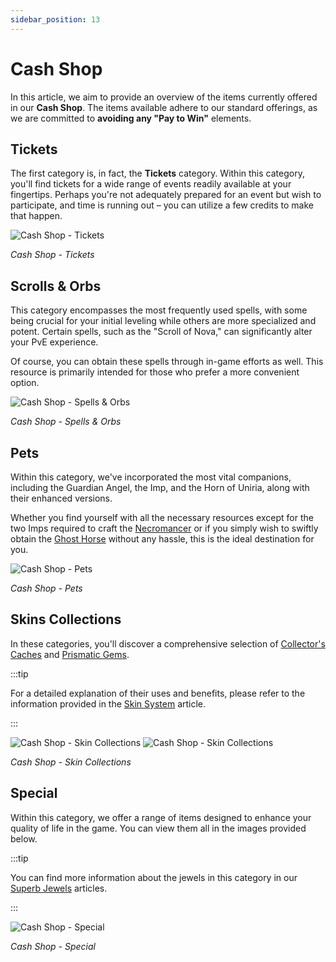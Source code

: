 ```yaml
---
sidebar_position: 13
---
```


# Cash Shop

In this article, we aim to provide an overview of the items currently offered in our **Cash Shop**. The items available adhere to our standard offerings, as we are committed to **avoiding any "Pay to Win"** elements.

## Tickets

The first category is, in fact, the **Tickets** category. Within this category, you'll find tickets for a wide range of events readily available at your fingertips. Perhaps you're not adequately prepared for an event but wish to participate, and time is running out – you can utilize a few credits to make that happen.

![Cash Shop - Tickets](/img/client-features/cash-shop-1.jpg)

_Cash Shop - Tickets_

## Scrolls & Orbs

This category encompasses the most frequently used spells, with some being crucial for your initial leveling while others are more specialized and potent. Certain spells, such as the "Scroll of Nova," can significantly alter your PvE experience.

Of course, you can obtain these spells through in-game efforts as well. This resource is primarily intended for those who prefer a more convenient option.

![Cash Shop - Spells & Orbs](/img/client-features/cash-shop-2.jpg)

_Cash Shop - Spells & Orbs_

## Pets

Within this category, we've incorporated the most vital companions, including the Guardian Angel, the Imp, and the Horn of Uniria, along with their enhanced versions.

Whether you find yourself with all the necessary resources except for the two Imps required to craft the [Necromancer](/crafting/pets/necromancer) or if you simply wish to swiftly obtain the [Ghost Horse](/crafting/pets/ghost-horse) without any hassle, this is the ideal destination for you.

![Cash Shop - Pets](/img/client-features/cash-shop-3.jpg)

_Cash Shop - Pets_

## Skins Collections

In these categories, you'll discover a comprehensive selection of [Collector's Caches](/skin-system#cash-shop) and [Prismatic Gems](/category/prismatic-gems).

:::tip

For a detailed explanation of their uses and benefits, please refer to the information provided in the [Skin System](/skin-system) article.

:::

![Cash Shop - Skin Collections](/img/client-features/cash-shop-4.jpg) ![Cash Shop - Skin Collections](/img/client-features/cash-shop-5.jpg)

_Cash Shop - Skin Collections_

## Special

Within this category, we offer a range of items designed to enhance your quality of life in the game. You can view them all in the images provided below.

:::tip

You can find more information about the jewels in this category in our [Superb Jewels](/category/superb-jewels) articles.

:::

![Cash Shop - Special](/img/client-features/cash-shop-6.jpg)

_Cash Shop - Special_